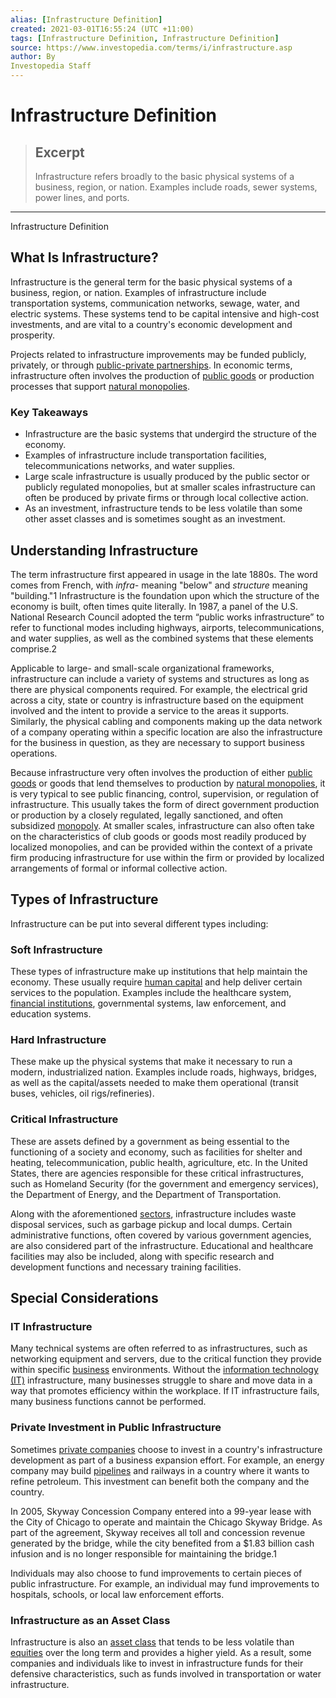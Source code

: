 ```yaml
---
alias: [Infrastructure Definition]
created: 2021-03-01T16:55:24 (UTC +11:00)
tags: [Infrastructure Definition, Infrastructure Definition]
source: https://www.investopedia.com/terms/i/infrastructure.asp
author: By
Investopedia Staff
---
```


# Infrastructure Definition

> ## Excerpt
> Infrastructure refers broadly to the basic physical systems of a business, region, or nation. Examples include roads, sewer systems, power lines, and ports.

---

Infrastructure Definition
## What Is Infrastructure?

Infrastructure is the general term for the basic physical systems of a business, region, or nation. Examples of infrastructure include transportation systems, communication networks, sewage, water, and electric systems. These systems tend to be capital intensive and high-cost investments, and are vital to a country's economic development and prosperity.

Projects related to infrastructure improvements may be funded publicly, privately, or through [public-private partnerships](https://www.investopedia.com/terms/p/public-private-partnerships.asp). In economic terms, infrastructure often involves the production of [public goods](https://www.investopedia.com/terms/p/public-good.asp) or production processes that support [natural monopolies](https://www.investopedia.com/terms/n/natural_monopoly.asp).

### Key Takeaways

-   Infrastructure are the basic systems that undergird the structure of the economy.
-   Examples of infrastructure include transportation facilities, telecommunications networks, and water supplies.
-   Large scale infrastructure is usually produced by the public sector or publicly regulated monopolies, but at smaller scales infrastructure can often be produced by private firms or through local collective action.
-   As an investment, infrastructure tends to be less volatile than some other asset classes and is sometimes sought as an investment.

## Understanding Infrastructure

The term infrastructure first appeared in usage in the late 1880s. The word comes from French, with _infra-_ meaning "below" and _structure_ meaning "building."1 Infrastructure is the foundation upon which the structure of the economy is built, often times quite literally. In 1987, a panel of the U.S. National Research Council adopted the term “public works infrastructure” to refer to functional modes including highways, airports, telecommunications, and water supplies, as well as the combined systems that these elements comprise.2 

Applicable to large- and small-scale organizational frameworks, infrastructure can include a variety of systems and structures as long as there are physical components required. For example, the electrical grid across a city, state or country is infrastructure based on the equipment involved and the intent to provide a service to the areas it supports. Similarly, the physical cabling and components making up the data network of a company operating within a specific location are also the infrastructure for the business in question, as they are necessary to support business operations.

Because infrastructure very often involves the production of either [public goods](https://www.investopedia.com/terms/p/public-good.asp) or goods that lend themselves to production by [natural monopolies](https://www.investopedia.com/terms/n/natural_monopoly.asp), it is very typical to see public financing, control, supervision, or regulation of infrastructure. This usually takes the form of direct government production or production by a closely regulated, legally sanctioned, and often subsidized [monopoly](https://www.investopedia.com/terms/l/legalmonopoly.asp). At smaller scales, infrastructure can also often take on the characteristics of club goods or goods most readily produced by localized monopolies, and can be provided within the context of a private firm producing infrastructure for use within the firm or provided by localized arrangements of formal or informal collective action.

## Types of Infrastructure

Infrastructure can be put into several different types including:

### Soft Infrastructure

These types of infrastructure make up institutions that help maintain the economy. These usually require [human capital](https://www.investopedia.com/terms/h/humancapital.asp) and help deliver certain services to the population. Examples include the healthcare system, [financial institutions](https://www.investopedia.com/terms/f/financialinstitution.asp), governmental systems, law enforcement, and education systems. 

### Hard Infrastructure

These make up the physical systems that make it necessary to run a modern, industrialized nation. Examples include roads, highways, bridges, as well as the capital/assets needed to make them operational (transit buses, vehicles, oil rigs/refineries). 

### Critical Infrastructure

These are assets defined by a government as being essential to the functioning of a society and economy, such as facilities for shelter and heating, telecommunication, public health, agriculture, etc. In the United States, there are agencies responsible for these critical infrastructures, such as Homeland Security (for the government and emergency services), the Department of Energy, and the Department of Transportation.

Along with the aforementioned [sectors](https://www.investopedia.com/terms/s/sector.asp), infrastructure includes waste disposal services, such as garbage pickup and local dumps. Certain administrative functions, often covered by various government agencies, are also considered part of the infrastructure. Educational and healthcare facilities may also be included, along with specific research and development functions and necessary training facilities.

## Special Considerations

### IT Infrastructure

Many technical systems are often referred to as infrastructures, such as networking equipment and servers, due to the critical function they provide within specific [business](https://www.investopedia.com/terms/b/business.asp) environments. Without the [information technology (IT)](https://www.investopedia.com/ask/answers/040315/what-difference-between-mis-management-information-system-and-information-technology.asp) infrastructure, many businesses struggle to share and move data in a way that promotes efficiency within the workplace. If IT infrastructure fails, many business functions cannot be performed.

### Private Investment in Public Infrastructure

Sometimes [private companies](https://www.investopedia.com/terms/p/privatecompany.asp) choose to invest in a country's infrastructure development as part of a business expansion effort. For example, an energy company may build [pipelines](https://www.investopedia.com/terms/p/pipeline.asp) and railways in a country where it wants to refine petroleum. This investment can benefit both the company and the country.

In 2005, Skyway Concession Company entered into a 99-year lease with the City of Chicago to operate and maintain the Chicago Skyway Bridge. As part of the agreement, Skyway receives all toll and concession revenue generated by the bridge, while the city benefited from a $1.83 billion cash infusion and is no longer responsible for maintaining the bridge.1

Individuals may also choose to fund improvements to certain pieces of public infrastructure. For example, an individual may fund improvements to hospitals, schools, or local law enforcement efforts.

### Infrastructure as an Asset Class

Infrastructure is also an [asset class](https://www.investopedia.com/terms/a/assetclasses.asp) that tends to be less volatile than [equities](https://www.investopedia.com/terms/e/equity.asp) over the long term and provides a higher yield. As a result, some companies and individuals like to invest in infrastructure funds for their defensive characteristics, such as funds involved in transportation or water infrastructure.
